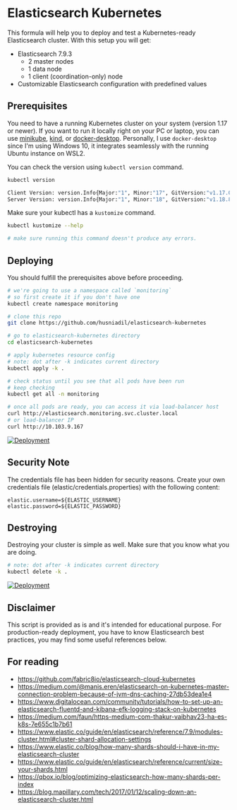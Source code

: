 # Elasticsearch Kubernetes

This formula will help you to deploy and test a Kubernetes-ready Elasticsearch cluster. With this setup you will get:

- Elasticsearch 7.9.3
  - 2 master nodes
  - 1 data node
  - 1 client (coordination-only) node
- Customizable Elasticsearch configuration with predefined values

## Prerequisites

You need to have a running Kubernetes cluster on your system (version 1.17 or newer).
If you want to run it locally right on your PC or laptop, you can use [minikube](https://github.com/kubernetes/minikube), [kind](https://kind.sigs.k8s.io/), or [docker-desktop](https://www.docker.com/products/docker-desktop). Personally, I use `docker-desktop` since I'm using Windows 10, it integrates seamlessly with the running Ubuntu instance on WSL2.

You can check the version using `kubectl version` command.

```bash
kubectl version

Client Version: version.Info{Major:"1", Minor:"17", GitVersion:"v1.17.0", GitCommit:"70132b0f130acc0bed193d9ba59dd186f0e634cf", GitTreeState:"clean", BuildDate:"2019-12-07T21:20:10Z", GoVersion:"go1.13.4", Compiler:"gc", Platform:"linux/amd64"}
Server Version: version.Info{Major:"1", Minor:"18", GitVersion:"v1.18.8", GitCommit:"9f2892aab98fe339f3bd70e3c470144299398ace", GitTreeState:"clean", BuildDate:"2020-08-13T16:04:18Z", GoVersion:"go1.13.15", Compiler:"gc", Platform:"linux/amd64"}
```

Make sure your kubectl has a `kustomize` command.

```bash
kubectl kustomize --help

# make sure running this command doesn't produce any errors.
```

## Deploying

You should fulfill the prerequisites above before proceeding.

```bash
# we're going to use a namespace called `monitoring`
# so first create it if you don't have one
kubectl create namespace monitoring

# clone this repo
git clone https://github.com/husniadil/elasticsearch-kubernetes

# go to elasticsearch-kubernetes directory
cd elasticsearch-kubernetes

# apply kubernetes resource config
# note: dot after -k indicates current directory
kubectl apply -k .

# check status until you see that all pods have been run
# keep checking
kubectl get all -n monitoring

# once all pods are ready, you can access it via load-balancer host
curl http://elasticsearch.monitoring.svc.cluster.local
# or load-balancer IP
curl http://10.103.9.167
```

[![Deployment](https://user-images.githubusercontent.com/10581130/97151810-9bbe1a80-17a2-11eb-95d4-9bb0c209cea8.gif)](https://asciinema.org/a/nv6eyG8PEpOU1XpljK5UZ1mOR)

## Security Note

The credentials file has been hidden for security reasons.
Create your own credentials file (elastic/credentials.properties) with the following content:

```properties
elastic.username=${ELASTIC_USERNAME}
elastic.password=${ELASTIC_PASSWORD}
```

## Destroying

Destroying your cluster is simple as well. Make sure that you know what you are doing.

```bash
# note: dot after -k indicates current directory
kubectl delete -k .
```

[![Deployment](https://user-images.githubusercontent.com/10581130/97151797-9791fd00-17a2-11eb-84f3-c2308afb3a50.gif)](https://asciinema.org/a/TdbnSraK3oooVkzHOeeh59vvG)

## Disclaimer

This script is provided as is and it's intended for educational purpose. For production-ready deployment, you have to know Elasticsearch best practices, you may find some useful references below.

## For reading

- https://github.com/fabric8io/elasticsearch-cloud-kubernetes
- https://medium.com/@manis.eren/elasticsearch-on-kubernetes-master-connection-problem-because-of-jvm-dns-caching-27db53dea1e4
- https://www.digitalocean.com/community/tutorials/how-to-set-up-an-elasticsearch-fluentd-and-kibana-efk-logging-stack-on-kubernetes
- https://medium.com/faun/https-medium-com-thakur-vaibhav23-ha-es-k8s-7e655c1b7b61
- https://www.elastic.co/guide/en/elasticsearch/reference/7.9/modules-cluster.html#cluster-shard-allocation-settings
- https://www.elastic.co/blog/how-many-shards-should-i-have-in-my-elasticsearch-cluster
- https://www.elastic.co/guide/en/elasticsearch/reference/current/size-your-shards.html
- https://qbox.io/blog/optimizing-elasticsearch-how-many-shards-per-index
- https://blog.mapillary.com/tech/2017/01/12/scaling-down-an-elasticsearch-cluster.html

